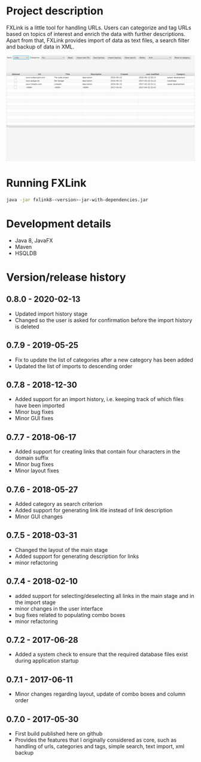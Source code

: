 
# Project description
FXLink is a little tool for handling URLs. Users can categorize and tag URLs based on topics of interest and enrich the data with further descriptions. </br>
Apart from that, FXLink provides import of data as text files, a search filter and backup of data in XML. 

![](/docs/fxlink8.png) 

# Running FXLink
```bash 
java -jar fxlink8-<version>-jar-with-dependencies.jar
```

# Development details

* Java 8, JavaFX
* Maven
* HSQLDB
         
# Version/release history 

## 0.8.0 - 2020-02-13
* Updated import history stage
* Changed so the user is asked for confirmation before the import history is deleted

## 0.7.9 - 2019-05-25
* Fix to update the list of categories after a new category has been added
* Updated the list of imports to descending order

## 0.7.8 - 2018-12-30
* Added support for an import history, i.e. keeping track of which files have been imported
* Minor bug fixes
* Minor GUI fixes

## 0.7.7 - 2018-06-17

* Added support for creating links that contain four characters in the domain suffix
* Minor bug fixes
* Minor layout fixes

## 0.7.6 - 2018-05-27

* Added category as search criterion
* Added support for generating link itle instead of link description
* Minor GUI changes

## 0.7.5 - 2018-03-31

* Changed the layout of the main stage
* Added support for generating description for links
* minor refactoring

## 0.7.4 - 2018-02-10

* added support for selecting/deselecting all links in the main stage and in the import stage
* minor changes in the user interface
* bug fixes related to populating combo boxes
* minor refactoring

## 0.7.2 - 2017-06-28

* Added a system check to ensure that the required database files exist during application startup

## 0.7.1 - 2017-06-11

* Minor changes regarding layout, update of combo boxes and column order

## 0.7.0 - 2017-05-30 

* First build published here on github
* Provides the features that I originally considered as core, such as handling of urls, categories and tags, simple search, text import, xml backup

